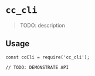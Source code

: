 # `cc_cli`

> TODO: description

## Usage

```
const ccCli = require('cc_cli');

// TODO: DEMONSTRATE API
```
